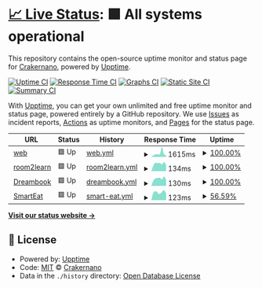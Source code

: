 # [📈 Live Status](https://demo.upptime.js.org): <!--live status--> **🟩 All systems operational**

This repository contains the open-source uptime monitor and status page for [Crakernano](http://www.crakernano.com), powered by [Upptime](https://github.com/upptime/upptime).

[![Uptime CI](https://github.com/crakernano/status-page/workflows/Uptime%20CI/badge.svg)](https://github.com/crakernano/status-page/actions?query=workflow%3A%22Uptime+CI%22)
[![Response Time CI](https://github.com/crakernano/status-page/workflows/Response%20Time%20CI/badge.svg)](https://github.com/crakernano/status-page/actions?query=workflow%3A%22Response+Time+CI%22)
[![Graphs CI](https://github.com/crakernano/status-page/workflows/Graphs%20CI/badge.svg)](https://github.com/crakernano/status-page/actions?query=workflow%3A%22Graphs+CI%22)
[![Static Site CI](https://github.com/crakernano/status-page/workflows/Static%20Site%20CI/badge.svg)](https://github.com/crakernano/status-page/actions?query=workflow%3A%22Static+Site+CI%22)
[![Summary CI](https://github.com/crakernano/status-page/workflows/Summary%20CI/badge.svg)](https://github.com/crakernano/status-page/actions?query=workflow%3A%22Summary+CI%22)

With [Upptime](https://upptime.js.org), you can get your own unlimited and free uptime monitor and status page, powered entirely by a GitHub repository. We use [Issues](https://github.com/crakernano/status-page/issues) as incident reports, [Actions](https://github.com/crakernano/status-page/actions) as uptime monitors, and [Pages](https://demo.upptime.js.org) for the status page.

<!--start: status pages-->
<!-- This summary is generated by Upptime (https://github.com/upptime/upptime) -->
<!-- Do not edit this manually, your changes will be overwritten -->
<!-- prettier-ignore -->
| URL | Status | History | Response Time | Uptime |
| --- | ------ | ------- | ------------- | ------ |
| <img alt="" src="https://icons.duckduckgo.com/ip3/nami-tech.es.ico" height="13"> [web](https://nami-tech.es/) | 🟩 Up | [web.yml](https://github.com/NaMiTech/status-page/commits/HEAD/history/web.yml) | <details><summary><img alt="Response time graph" src="./graphs/web/response-time-week.png" height="20"> 1615ms</summary><br><a href="https://NaMiTech.github.io/status-page/history/web"><img alt="Response time 1098" src="https://img.shields.io/endpoint?url=https%3A%2F%2Fraw.githubusercontent.com%2FNaMiTech%2Fstatus-page%2FHEAD%2Fapi%2Fweb%2Fresponse-time.json"></a><br><a href="https://NaMiTech.github.io/status-page/history/web"><img alt="24-hour response time 785" src="https://img.shields.io/endpoint?url=https%3A%2F%2Fraw.githubusercontent.com%2FNaMiTech%2Fstatus-page%2FHEAD%2Fapi%2Fweb%2Fresponse-time-day.json"></a><br><a href="https://NaMiTech.github.io/status-page/history/web"><img alt="7-day response time 1615" src="https://img.shields.io/endpoint?url=https%3A%2F%2Fraw.githubusercontent.com%2FNaMiTech%2Fstatus-page%2FHEAD%2Fapi%2Fweb%2Fresponse-time-week.json"></a><br><a href="https://NaMiTech.github.io/status-page/history/web"><img alt="30-day response time 1168" src="https://img.shields.io/endpoint?url=https%3A%2F%2Fraw.githubusercontent.com%2FNaMiTech%2Fstatus-page%2FHEAD%2Fapi%2Fweb%2Fresponse-time-month.json"></a><br><a href="https://NaMiTech.github.io/status-page/history/web"><img alt="1-year response time 1090" src="https://img.shields.io/endpoint?url=https%3A%2F%2Fraw.githubusercontent.com%2FNaMiTech%2Fstatus-page%2FHEAD%2Fapi%2Fweb%2Fresponse-time-year.json"></a></details> | <details><summary><a href="https://NaMiTech.github.io/status-page/history/web">100.00%</a></summary><a href="https://NaMiTech.github.io/status-page/history/web"><img alt="All-time uptime 100.00%" src="https://img.shields.io/endpoint?url=https%3A%2F%2Fraw.githubusercontent.com%2FNaMiTech%2Fstatus-page%2FHEAD%2Fapi%2Fweb%2Fuptime.json"></a><br><a href="https://NaMiTech.github.io/status-page/history/web"><img alt="24-hour uptime 100.00%" src="https://img.shields.io/endpoint?url=https%3A%2F%2Fraw.githubusercontent.com%2FNaMiTech%2Fstatus-page%2FHEAD%2Fapi%2Fweb%2Fuptime-day.json"></a><br><a href="https://NaMiTech.github.io/status-page/history/web"><img alt="7-day uptime 100.00%" src="https://img.shields.io/endpoint?url=https%3A%2F%2Fraw.githubusercontent.com%2FNaMiTech%2Fstatus-page%2FHEAD%2Fapi%2Fweb%2Fuptime-week.json"></a><br><a href="https://NaMiTech.github.io/status-page/history/web"><img alt="30-day uptime 100.00%" src="https://img.shields.io/endpoint?url=https%3A%2F%2Fraw.githubusercontent.com%2FNaMiTech%2Fstatus-page%2FHEAD%2Fapi%2Fweb%2Fuptime-month.json"></a><br><a href="https://NaMiTech.github.io/status-page/history/web"><img alt="1-year uptime 100.00%" src="https://img.shields.io/endpoint?url=https%3A%2F%2Fraw.githubusercontent.com%2FNaMiTech%2Fstatus-page%2FHEAD%2Fapi%2Fweb%2Fuptime-year.json"></a></details>
| <img alt="" src="https://icons.duckduckgo.com/ip3/nami-tech.es.ico" height="13"> [room2learn](https://nami-tech.es/room2learn-api/v1/status) | 🟩 Up | [room2learn.yml](https://github.com/NaMiTech/status-page/commits/HEAD/history/room2learn.yml) | <details><summary><img alt="Response time graph" src="./graphs/room2learn/response-time-week.png" height="20"> 134ms</summary><br><a href="https://NaMiTech.github.io/status-page/history/room2learn"><img alt="Response time 132" src="https://img.shields.io/endpoint?url=https%3A%2F%2Fraw.githubusercontent.com%2FNaMiTech%2Fstatus-page%2FHEAD%2Fapi%2Froom2learn%2Fresponse-time.json"></a><br><a href="https://NaMiTech.github.io/status-page/history/room2learn"><img alt="24-hour response time 105" src="https://img.shields.io/endpoint?url=https%3A%2F%2Fraw.githubusercontent.com%2FNaMiTech%2Fstatus-page%2FHEAD%2Fapi%2Froom2learn%2Fresponse-time-day.json"></a><br><a href="https://NaMiTech.github.io/status-page/history/room2learn"><img alt="7-day response time 134" src="https://img.shields.io/endpoint?url=https%3A%2F%2Fraw.githubusercontent.com%2FNaMiTech%2Fstatus-page%2FHEAD%2Fapi%2Froom2learn%2Fresponse-time-week.json"></a><br><a href="https://NaMiTech.github.io/status-page/history/room2learn"><img alt="30-day response time 136" src="https://img.shields.io/endpoint?url=https%3A%2F%2Fraw.githubusercontent.com%2FNaMiTech%2Fstatus-page%2FHEAD%2Fapi%2Froom2learn%2Fresponse-time-month.json"></a><br><a href="https://NaMiTech.github.io/status-page/history/room2learn"><img alt="1-year response time 135" src="https://img.shields.io/endpoint?url=https%3A%2F%2Fraw.githubusercontent.com%2FNaMiTech%2Fstatus-page%2FHEAD%2Fapi%2Froom2learn%2Fresponse-time-year.json"></a></details> | <details><summary><a href="https://NaMiTech.github.io/status-page/history/room2learn">100.00%</a></summary><a href="https://NaMiTech.github.io/status-page/history/room2learn"><img alt="All-time uptime 100.00%" src="https://img.shields.io/endpoint?url=https%3A%2F%2Fraw.githubusercontent.com%2FNaMiTech%2Fstatus-page%2FHEAD%2Fapi%2Froom2learn%2Fuptime.json"></a><br><a href="https://NaMiTech.github.io/status-page/history/room2learn"><img alt="24-hour uptime 100.00%" src="https://img.shields.io/endpoint?url=https%3A%2F%2Fraw.githubusercontent.com%2FNaMiTech%2Fstatus-page%2FHEAD%2Fapi%2Froom2learn%2Fuptime-day.json"></a><br><a href="https://NaMiTech.github.io/status-page/history/room2learn"><img alt="7-day uptime 100.00%" src="https://img.shields.io/endpoint?url=https%3A%2F%2Fraw.githubusercontent.com%2FNaMiTech%2Fstatus-page%2FHEAD%2Fapi%2Froom2learn%2Fuptime-week.json"></a><br><a href="https://NaMiTech.github.io/status-page/history/room2learn"><img alt="30-day uptime 100.00%" src="https://img.shields.io/endpoint?url=https%3A%2F%2Fraw.githubusercontent.com%2FNaMiTech%2Fstatus-page%2FHEAD%2Fapi%2Froom2learn%2Fuptime-month.json"></a><br><a href="https://NaMiTech.github.io/status-page/history/room2learn"><img alt="1-year uptime 100.00%" src="https://img.shields.io/endpoint?url=https%3A%2F%2Fraw.githubusercontent.com%2FNaMiTech%2Fstatus-page%2FHEAD%2Fapi%2Froom2learn%2Fuptime-year.json"></a></details>
| <img alt="" src="https://icons.duckduckgo.com/ip3/nami-tech.es.ico" height="13"> [Dreambook](https://nami-tech.es/dreambook/health/) | 🟩 Up | [dreambook.yml](https://github.com/NaMiTech/status-page/commits/HEAD/history/dreambook.yml) | <details><summary><img alt="Response time graph" src="./graphs/dreambook/response-time-week.png" height="20"> 130ms</summary><br><a href="https://NaMiTech.github.io/status-page/history/dreambook"><img alt="Response time 148" src="https://img.shields.io/endpoint?url=https%3A%2F%2Fraw.githubusercontent.com%2FNaMiTech%2Fstatus-page%2FHEAD%2Fapi%2Fdreambook%2Fresponse-time.json"></a><br><a href="https://NaMiTech.github.io/status-page/history/dreambook"><img alt="24-hour response time 98" src="https://img.shields.io/endpoint?url=https%3A%2F%2Fraw.githubusercontent.com%2FNaMiTech%2Fstatus-page%2FHEAD%2Fapi%2Fdreambook%2Fresponse-time-day.json"></a><br><a href="https://NaMiTech.github.io/status-page/history/dreambook"><img alt="7-day response time 130" src="https://img.shields.io/endpoint?url=https%3A%2F%2Fraw.githubusercontent.com%2FNaMiTech%2Fstatus-page%2FHEAD%2Fapi%2Fdreambook%2Fresponse-time-week.json"></a><br><a href="https://NaMiTech.github.io/status-page/history/dreambook"><img alt="30-day response time 130" src="https://img.shields.io/endpoint?url=https%3A%2F%2Fraw.githubusercontent.com%2FNaMiTech%2Fstatus-page%2FHEAD%2Fapi%2Fdreambook%2Fresponse-time-month.json"></a><br><a href="https://NaMiTech.github.io/status-page/history/dreambook"><img alt="1-year response time 130" src="https://img.shields.io/endpoint?url=https%3A%2F%2Fraw.githubusercontent.com%2FNaMiTech%2Fstatus-page%2FHEAD%2Fapi%2Fdreambook%2Fresponse-time-year.json"></a></details> | <details><summary><a href="https://NaMiTech.github.io/status-page/history/dreambook">100.00%</a></summary><a href="https://NaMiTech.github.io/status-page/history/dreambook"><img alt="All-time uptime 100.00%" src="https://img.shields.io/endpoint?url=https%3A%2F%2Fraw.githubusercontent.com%2FNaMiTech%2Fstatus-page%2FHEAD%2Fapi%2Fdreambook%2Fuptime.json"></a><br><a href="https://NaMiTech.github.io/status-page/history/dreambook"><img alt="24-hour uptime 100.00%" src="https://img.shields.io/endpoint?url=https%3A%2F%2Fraw.githubusercontent.com%2FNaMiTech%2Fstatus-page%2FHEAD%2Fapi%2Fdreambook%2Fuptime-day.json"></a><br><a href="https://NaMiTech.github.io/status-page/history/dreambook"><img alt="7-day uptime 100.00%" src="https://img.shields.io/endpoint?url=https%3A%2F%2Fraw.githubusercontent.com%2FNaMiTech%2Fstatus-page%2FHEAD%2Fapi%2Fdreambook%2Fuptime-week.json"></a><br><a href="https://NaMiTech.github.io/status-page/history/dreambook"><img alt="30-day uptime 100.00%" src="https://img.shields.io/endpoint?url=https%3A%2F%2Fraw.githubusercontent.com%2FNaMiTech%2Fstatus-page%2FHEAD%2Fapi%2Fdreambook%2Fuptime-month.json"></a><br><a href="https://NaMiTech.github.io/status-page/history/dreambook"><img alt="1-year uptime 100.00%" src="https://img.shields.io/endpoint?url=https%3A%2F%2Fraw.githubusercontent.com%2FNaMiTech%2Fstatus-page%2FHEAD%2Fapi%2Fdreambook%2Fuptime-year.json"></a></details>
| <img alt="" src="https://icons.duckduckgo.com/ip3/nami-tech.es.ico" height="13"> [SmartEat](https://nami-tech.es/barcodeapi/v1/status) | 🟩 Up | [smart-eat.yml](https://github.com/NaMiTech/status-page/commits/HEAD/history/smart-eat.yml) | <details><summary><img alt="Response time graph" src="./graphs/smart-eat/response-time-week.png" height="20"> 123ms</summary><br><a href="https://NaMiTech.github.io/status-page/history/smart-eat"><img alt="Response time 130" src="https://img.shields.io/endpoint?url=https%3A%2F%2Fraw.githubusercontent.com%2FNaMiTech%2Fstatus-page%2FHEAD%2Fapi%2Fsmart-eat%2Fresponse-time.json"></a><br><a href="https://NaMiTech.github.io/status-page/history/smart-eat"><img alt="24-hour response time 101" src="https://img.shields.io/endpoint?url=https%3A%2F%2Fraw.githubusercontent.com%2FNaMiTech%2Fstatus-page%2FHEAD%2Fapi%2Fsmart-eat%2Fresponse-time-day.json"></a><br><a href="https://NaMiTech.github.io/status-page/history/smart-eat"><img alt="7-day response time 123" src="https://img.shields.io/endpoint?url=https%3A%2F%2Fraw.githubusercontent.com%2FNaMiTech%2Fstatus-page%2FHEAD%2Fapi%2Fsmart-eat%2Fresponse-time-week.json"></a><br><a href="https://NaMiTech.github.io/status-page/history/smart-eat"><img alt="30-day response time 131" src="https://img.shields.io/endpoint?url=https%3A%2F%2Fraw.githubusercontent.com%2FNaMiTech%2Fstatus-page%2FHEAD%2Fapi%2Fsmart-eat%2Fresponse-time-month.json"></a><br><a href="https://NaMiTech.github.io/status-page/history/smart-eat"><img alt="1-year response time 134" src="https://img.shields.io/endpoint?url=https%3A%2F%2Fraw.githubusercontent.com%2FNaMiTech%2Fstatus-page%2FHEAD%2Fapi%2Fsmart-eat%2Fresponse-time-year.json"></a></details> | <details><summary><a href="https://NaMiTech.github.io/status-page/history/smart-eat">56.59%</a></summary><a href="https://NaMiTech.github.io/status-page/history/smart-eat"><img alt="All-time uptime 99.53%" src="https://img.shields.io/endpoint?url=https%3A%2F%2Fraw.githubusercontent.com%2FNaMiTech%2Fstatus-page%2FHEAD%2Fapi%2Fsmart-eat%2Fuptime.json"></a><br><a href="https://NaMiTech.github.io/status-page/history/smart-eat"><img alt="24-hour uptime 100.00%" src="https://img.shields.io/endpoint?url=https%3A%2F%2Fraw.githubusercontent.com%2FNaMiTech%2Fstatus-page%2FHEAD%2Fapi%2Fsmart-eat%2Fuptime-day.json"></a><br><a href="https://NaMiTech.github.io/status-page/history/smart-eat"><img alt="7-day uptime 56.59%" src="https://img.shields.io/endpoint?url=https%3A%2F%2Fraw.githubusercontent.com%2FNaMiTech%2Fstatus-page%2FHEAD%2Fapi%2Fsmart-eat%2Fuptime-week.json"></a><br><a href="https://NaMiTech.github.io/status-page/history/smart-eat"><img alt="30-day uptime 89.31%" src="https://img.shields.io/endpoint?url=https%3A%2F%2Fraw.githubusercontent.com%2FNaMiTech%2Fstatus-page%2FHEAD%2Fapi%2Fsmart-eat%2Fuptime-month.json"></a><br><a href="https://NaMiTech.github.io/status-page/history/smart-eat"><img alt="1-year uptime 99.11%" src="https://img.shields.io/endpoint?url=https%3A%2F%2Fraw.githubusercontent.com%2FNaMiTech%2Fstatus-page%2FHEAD%2Fapi%2Fsmart-eat%2Fuptime-year.json"></a></details>

<!--end: status pages-->

[**Visit our status website →**](https://demo.upptime.js.org)

## 📄 License

- Powered by: [Upptime](https://github.com/upptime/upptime)
- Code: [MIT](./LICENSE) © [Crakernano](http://www.crakernano.com)
- Data in the `./history` directory: [Open Database License](https://opendatacommons.org/licenses/odbl/1-0/)
